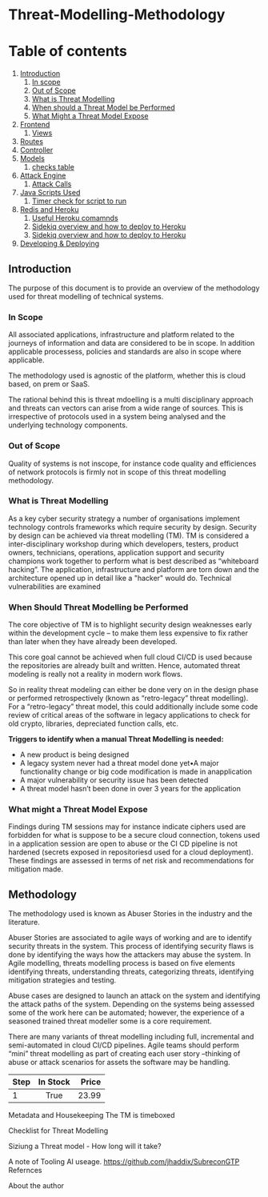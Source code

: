 # Threat-Modelling-Methodology
# Table of contents

1. [Introduction](#overview)
    1. [In scope](#inscope)
    2. [Out of Scope](#outofscope)
    3. [What is Threat Modelling](#whatis)
    4. [When should a Threat Model be Performed](#when)
    5. [What Might a Threat Model Expose](#example)
2. [Frontend](#frontend)
    1. [Views](#views)
3. [Routes](#routes)
4. [Controller](#controller)
5. [Models](#model)
    1. [checks table](#checks)
6. [Attack Engine](#attackengine)
    1. [Attack Calls](#attackcalls)
7. [Java Scripts Used](#js)
    1. [Timer check for script to run](#timerjs)
8. [Redis and Heroku](#redisandheroku)
    1. [Useful Heroku comamnds](#herokucommands)
    2. [Sidekiq overview and how to deploy to Heroku](#sidekiq)
    23. [Sidekiq overview and how to deploy to Heroku](#sidekiq)
9. [Developing & Deploying](#developdeploy)

## Introduction
The purpose of this document is to provide an overview of the methodology used for threat modelling of technical systems.
### In Scope <a name="inscope"></a>
All associated applications, infrastructure and platform related to the journeys of information and data are considered to be in scope. In addition applicable processess, policies and standards are also in scope where applicable. 

The methodology used is agnostic of the platform, whether this is cloud based, on prem or SaaS. <br>

The rational behind this is threat mdoelling is a multi disciplinary approach and threats can vectors can arise from a wide range of sources. This is irrespective of protocols used in a system being analysed and the underlying technology components. 
### Out of Scope <a name="outofscope"></a>
Quality of systems is not inscope, for instance code quality and efficiences of network protocols is firmly not in scope of this threat modelling methodology.
### What is Threat Modelling <a name="whatis"></a>
As a key cyber security strategy a number of organisations implement technology controls frameworks which require security by design. Security by design can be achieved via threat modelling (TM). TM is considered a inter-disciplinary workshop during which developers, testers, product owners, technicians, operations, application support and security champions work together to perform what is best described as “whiteboard hacking”. The application, infrastructure and platform are torn down and the architecture opened up in detail like a "hacker" would do. Technical vulnerabilities are examined  
### When Should Threat Modelling be Performed<a name="whatis"></a>
The core objective of TM is to highlight security design weaknesses early within the development cycle – to make them less expensive to fix rather than later when they have already been developed. 

This core goal cannot be achieved when full cloud CI/CD is used because the repositories are already built and written. Hence, automated threat modeling is really not a reality in modern work flows.

So in reality threat modeling can either be done very on in the design phase or performed retrospectively (known as “retro-legacy” threat modelling).  For a “retro-legacy” threat model, this could additionally include some code review of critical areas of the software in legacy applications to check for old crypto, libraries, depreciated function calls, etc.

**Triggers to identify when a manual Threat Modelling is needed:**
+ A new product is being designed
+ A legacy system never had a threat model done yet•A major functionality change or big code modification is made in anapplication
+ A major vulnerability or security issue has been detected
+ A threat model hasn’t been done in over 3 years for the application

### What might a Threat Model Expose <a name="example"></a>
Findings during TM sessions may for instance indicate ciphers used are forbidden for what is suppose to be a secure cloud connection, tokens used in a application session are open to abuse or the CI CD pipeline is not hardened (secrets exposed in repositoriesd used for a cloud deployment). These findings are assessed in terms of net risk and recommendations for mitigation made.

## Methodology<a name="example"></a>

The methodology used is known as Abuser Stories in the industry and the literature.

Abuser Stories are associated to agile ways of working and are to identify security threats in the system. This process of identifying security flaws is done by identifying the ways how the attackers may abuse the system. In Agile modelling, threats modelling process is based on five elements identifying threats, understanding threats, categorizing threats, identifying mitigation strategies and testing. 

Abuse cases are designed to launch an attack on the system and identifying the attack paths of the system. Depending on the systems being assessed some of the work here can be automated; however, the experience of a seasoned trained threat modeller some is a core requirement.

There are many variants of threat modelling including full, incremental and semi-automated in cloud CI/CD pipelines. Agile teams should perform “mini” threat modelling as part of creating each user story –thinking of abuse or attack scenarios for assets the software may be handling.

| Step | In Stock | Price |
| :--- | :------: | ----: |
| 1    |   True   | 23.99 |

Metadata and Housekeeping
The TM is timeboxed

Checklist for Threat Modelling

Siziung a Threat model - How long will it take?

A note of Tooling
AI useage. https://github.com/jhaddix/SubreconGTP
Refernces

About the author

